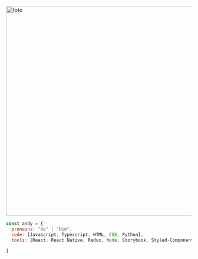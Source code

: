 <img width="569" alt="foto" src="https://user-images.githubusercontent.com/77905995/157293664-a93d3a6d-62fb-4bd8-b144-438a4d6accde.png">

```js
const andy = {
  pronouns: "He" | "Him",
  code: [Javascript, Typescript, HTML, CSS, Python],
  tools: [React, React Native, Redux, Node, Storybook, Styled-Components, Jest, Docker],
  
}
```
